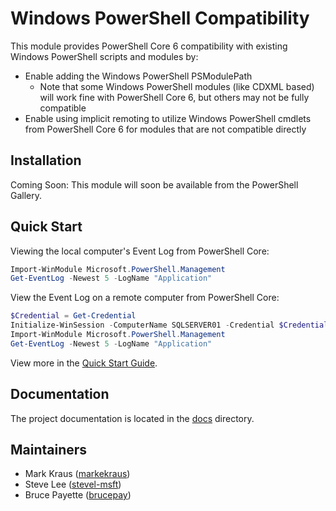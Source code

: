 # Windows PowerShell Compatibility

This module provides PowerShell Core 6 compatibility with existing Windows PowerShell scripts and modules by:

- Enable adding the Windows PowerShell PSModulePath
  - Note that some Windows PowerShell modules (like CDXML based) will work fine with PowerShell Core 6, but others may not be fully compatible
- Enable using implicit remoting to utilize Windows PowerShell cmdlets from PowerShell Core 6 for modules that are not compatible directly

## Installation

Coming Soon: This module will soon be available from the PowerShell Gallery.

## Quick Start

Viewing the local computer's Event Log from PowerShell Core:

```powershell
Import-WinModule Microsoft.PowerShell.Management
Get-EventLog -Newest 5 -LogName "Application"
```

View the Event Log on a remote computer from PowerShell Core:

```powershell
$Credential = Get-Credential
Initialize-WinSession -ComputerName SQLSERVER01 -Credential $Credential
Import-WinModule Microsoft.PowerShell.Management
Get-EventLog -Newest 5 -LogName "Application"
```

View more in the [Quick Start Guide][QuickStart].

[QuickStart]: ./docs/QuickStart.md

## Documentation

The project documentation is located in the [docs][ProjectDocs] directory.

[ProjectDocs]: ./docs/

## Maintainers

- Mark Kraus ([markekraus](https://github.com/markekraus))
- Steve Lee ([stevel-msft](https://github.com/stevel-msft))
- Bruce Payette ([brucepay](https://github.com/brucepay))
